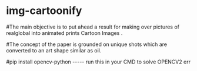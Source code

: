 # img-cartoonify
#The main objective is to put ahead a result for making over pictures of realglobal into animated prints Cartoon Images .

#The concept of the paper is grounded on unique shots which are converted to an art shape similar as oil.

#pip install opencv-python ----- run this in your CMD to solve OPENCV2 err
